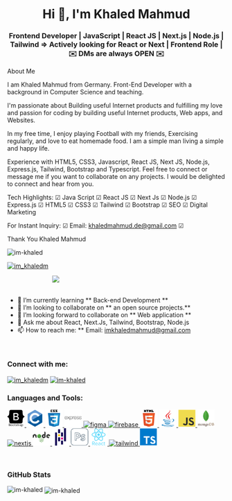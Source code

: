 <h1 align="center">Hi 👋, I'm Khaled Mahmud</h1>

<h3 align="center">Frontend Developer | JavaScript | React JS | Next.js | Node.js | Tailwind => Actively looking for React or Next | Frontend Role | ✉️ DMs are always OPEN ✉️</h3>

About Me

I am Khaled Mahmud from Germany. Front-End Developer with a background in Computer Science and teaching.

I'm passionate about Building useful Internet products and fulfilling my love and passion for coding by building useful Internet products, Web apps, and Websites.

In my free time, I enjoy playing Football with my friends, Exercising regularly, and love to eat homemade food. I am a simple man living a simple and happy life.

Experience with HTML5, CSS3, Javascript, React JS, Next JS, Node.js, Express.js, Tailwind, Bootstrap and Typescript. Feel free to connect or message me if you want to collaborate on any projects. I would be delighted to connect and hear from you.

Tech Highlights: ☑ Java Script ☑ React JS ☑ Next Js  ☑ Node.js ☑ Express.js ☑ HTML5 ☑ CSS3 ☑ Tailwind ☑ Bootstrap ☑ SEO ☑ Digital Marketing

For Instant Inquiry: ☑ Email: khaledmahmud.de@gmail.com ☑ 

Thank You
Khaled Mahmud  

<p align="left"> <img src="https://komarev.com/ghpvc/?username=im-khaled&label=Profile%20views&color=0e75b6&style=flat" alt="im-khaled" /> </p>

<p align="left"> <a href="https://twitter.com/im_khaledm" target="blank"><img src="https://img.shields.io/twitter/follow/im_khaledm?logo=twitter&style=for-the-badge" alt="im_khaledm" /></a> </p>




<p>
   <img align="right" width="400px" src="https://github.com/im-khaled/im-khaled/assets/142228658/cba6501d-9284-46fd-91bd-b67efeef3274"/>
</p>

<br>
<br>

  
- 🌱 I’m currently learning ** Back-end Development **
- 👯 I’m looking to collaborate on ** an open source projects.**
- 🤔 I’m looking forward to collaborate on ** Web application **
- 💬 Ask me about React, Next.Js, Tailwind, Bootstrap, Node.js
- 📫 How to reach me: ** Email: imkhaledmahmud@gmail.com

<br>
                
<h3 align="left">Connect with me:</h3>
<p align="left">
<a href="https://twitter.com/im_khaledm" target="blank"><img align="center" src="https://raw.githubusercontent.com/rahuldkjain/github-profile-readme-generator/master/src/images/icons/Social/twitter.svg" alt="im_khaledm" height="30" width="40" /></a>
<a href="https://linkedin.com/in/im-khaled" target="blank"><img align="center" src="https://raw.githubusercontent.com/rahuldkjain/github-profile-readme-generator/master/src/images/icons/Social/linked-in-alt.svg" alt="im-khaled" height="30" width="40" /></a>
</p>

<h3 align="left">Languages and Tools:</h3>
<p align="left"> <a href="https://getbootstrap.com" target="_blank" rel="noreferrer"> <img src="https://raw.githubusercontent.com/devicons/devicon/master/icons/bootstrap/bootstrap-plain-wordmark.svg" alt="bootstrap" width="40" height="40"/> </a> <a href="https://www.cprogramming.com/" target="_blank" rel="noreferrer"> <img src="https://raw.githubusercontent.com/devicons/devicon/master/icons/c/c-original.svg" alt="c" width="40" height="40"/> </a> <a href="https://www.w3schools.com/css/" target="_blank" rel="noreferrer"> <img src="https://raw.githubusercontent.com/devicons/devicon/master/icons/css3/css3-original-wordmark.svg" alt="css3" width="40" height="40"/> </a> <a href="https://expressjs.com" target="_blank" rel="noreferrer"> <img src="https://raw.githubusercontent.com/devicons/devicon/master/icons/express/express-original-wordmark.svg" alt="express" width="40" height="40"/> </a> <a href="https://www.figma.com/" target="_blank" rel="noreferrer"> <img src="https://www.vectorlogo.zone/logos/figma/figma-icon.svg" alt="figma" width="40" height="40"/> </a> <a href="https://firebase.google.com/" target="_blank" rel="noreferrer"> <img src="https://www.vectorlogo.zone/logos/firebase/firebase-icon.svg" alt="firebase" width="40" height="40"/> </a> <a href="https://www.w3.org/html/" target="_blank" rel="noreferrer"> <img src="https://raw.githubusercontent.com/devicons/devicon/master/icons/html5/html5-original-wordmark.svg" alt="html5" width="40" height="40"/> </a> <a href="https://www.java.com" target="_blank" rel="noreferrer"> <img src="https://raw.githubusercontent.com/devicons/devicon/master/icons/java/java-original.svg" alt="java" width="40" height="40"/> </a> <a href="https://developer.mozilla.org/en-US/docs/Web/JavaScript" target="_blank" rel="noreferrer"> <img src="https://raw.githubusercontent.com/devicons/devicon/master/icons/javascript/javascript-original.svg" alt="javascript" width="40" height="40"/> </a> <a href="https://www.mongodb.com/" target="_blank" rel="noreferrer"> <img src="https://raw.githubusercontent.com/devicons/devicon/master/icons/mongodb/mongodb-original-wordmark.svg" alt="mongodb" width="40" height="40"/> </a> <a href="https://nextjs.org/" target="_blank" rel="noreferrer"> <img src="https://cdn.worldvectorlogo.com/logos/nextjs-2.svg" alt="nextjs" width="40" height="40"/> </a> <a href="https://nodejs.org" target="_blank" rel="noreferrer"> <img src="https://raw.githubusercontent.com/devicons/devicon/master/icons/nodejs/nodejs-original-wordmark.svg" alt="nodejs" width="40" height="40"/> </a> <a href="https://pandas.pydata.org/" target="_blank" rel="noreferrer"> <img src="https://raw.githubusercontent.com/devicons/devicon/2ae2a900d2f041da66e950e4d48052658d850630/icons/pandas/pandas-original.svg" alt="pandas" width="40" height="40"/> </a> <a href="https://www.photoshop.com/en" target="_blank" rel="noreferrer"> <img src="https://raw.githubusercontent.com/devicons/devicon/master/icons/photoshop/photoshop-line.svg" alt="photoshop" width="40" height="40"/> </a> <a href="https://reactjs.org/" target="_blank" rel="noreferrer"> <img src="https://raw.githubusercontent.com/devicons/devicon/master/icons/react/react-original-wordmark.svg" alt="react" width="40" height="40"/> </a> <a href="https://tailwindcss.com/" target="_blank" rel="noreferrer"> <img src="https://www.vectorlogo.zone/logos/tailwindcss/tailwindcss-icon.svg" alt="tailwind" width="40" height="40"/> </a> <a href="https://www.typescriptlang.org/" target="_blank" rel="noreferrer"> <img src="https://raw.githubusercontent.com/devicons/devicon/master/icons/typescript/typescript-original.svg" alt="typescript" width="40" height="40"/> </a> </p>
<br>

<h3 align="left">GitHub Stats</h3>
<p><img align="left" src="https://github-readme-stats.vercel.app/api/top-langs?username=im-khaled&show_icons=true&locale=en&layout=compact" alt="im-khaled" /></p>

<p>&nbsp;<img align="center" src="https://github-readme-stats.vercel.app/api?username=im-khaled&show_icons=true&locale=en" alt="im-khaled" /></p>


